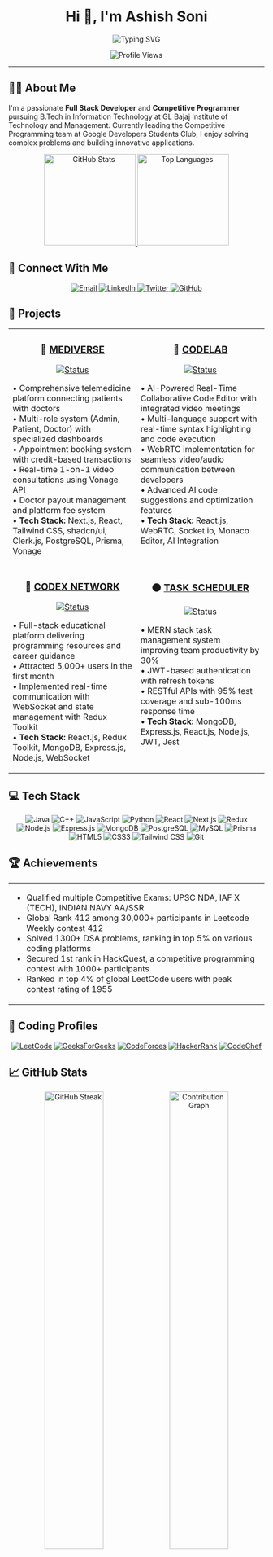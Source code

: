 <h1 align="center">Hi 👋, I'm Ashish Soni</h1>

<div align="center">
  <img src="https://readme-typing-svg.herokuapp.com?font=Fira+Code&weight=600&size=24&pause=1000&color=0EA5E9&center=true&vCenter=true&random=false&width=500&height=60&lines=Full+Stack+Developer;Competitive+Programmer;GDSC+CP+Team+Lead;1300%2B+DSA+Problems+Solved" alt="Typing SVG" />
</div>
<div>
</div>
<!-- <p align="left"> <img src="https://komarev.com/ghpvc/?username=ashishxsoni&label=Profile%20views&color=0e75b6&style=flat" alt="ashishxsoni" /> </p> -->
<div>
<div align="center">
  
  <p align="center">  <img src="https://komarev.com/ghpvc/?username=ashishxsoni&color=blueviolet&style=for-the-badge" alt="Profile Views" /></p>
  
</div>

<hr/>

## 👨‍💻 About Me

I'm a passionate **Full Stack Developer** and **Competitive Programmer** pursuing B.Tech in Information Technology at GL Bajaj Institute of Technology and Management. Currently leading the Competitive Programming team at Google Developers Students Club, I enjoy solving complex problems and building innovative applications.

<div align="center">
  <a href="https://github.com/ashishxsoni/github-readme-stats">
    <img height="180em" src="https://github-readme-stats.vercel.app/api?username=ashishxsoni&show_icons=true&theme=radical&hide_border=true&count_private=true" alt="GitHub Stats" />
  </a>
  <a href="https://github.com/ashishxsoni/github-readme-stats">
    <img height="180em" src="https://github-readme-stats.vercel.app/api/top-langs/?username=ashishxsoni&layout=compact&theme=radical&hide_border=true" alt="Top Languages" />
  </a>
</div>

## 📱 Connect With Me

<div align="center">
  <a href="mailto:ashishxsoni@gmail.com">
    <img src="https://img.shields.io/badge/Email-D14836?style=for-the-badge&logo=gmail&logoColor=white" alt="Email" />
  </a>
  <a href="https://www.linkedin.com/in/ashishxsoni/">
    <img src="https://img.shields.io/badge/LinkedIn-0077B5?style=for-the-badge&logo=linkedin&logoColor=white" alt="LinkedIn" />
  </a>
  <a href="https://twitter.com/ashishxsoni">
    <img src="https://img.shields.io/badge/Twitter-1DA1F2?style=for-the-badge&logo=twitter&logoColor=white" alt="Twitter" />
  </a>
  <a href="https://github.com/ashishxsoni">
    <img src="https://img.shields.io/badge/GitHub-100000?style=for-the-badge&logo=github&logoColor=white" alt="GitHub" />
  </a>
</div>

## 🚀 Projects

<div align="center">
  <table>
    <tr>
      <td width="50%" valign="top">
        <h3 align="center">🏥 <a href="https://github.com/ashishxsoni/MediVerse">MEDIVERSE</a></h3>
        <p align="center">
          <a href="https://medi-verse-000.vercel.app/">
            <img src="https://img.shields.io/badge/Status-Live-success?style=for-the-badge" alt="Status" />
          </a>
        </p>
        <p>
          • Comprehensive telemedicine platform connecting patients with doctors<br>
          • Multi-role system (Admin, Patient, Doctor) with specialized dashboards<br>
          • Appointment booking system with credit-based transactions<br>
          • Real-time 1-on-1 video consultations using Vonage API<br>
          • Doctor payout management and platform fee system<br>
          • <b>Tech Stack:</b> Next.js, React, Tailwind CSS, shadcn/ui, Clerk.js, PostgreSQL, Prisma, Vonage
        </p>
      </td>
      <td width="50%" valign="top">
        <h3 align="center">🔴 <a href="https://github.com/ashishxsoni/codelab">CODELAB</a></h3>
        <p align="center">
          <a href="https://codelab1.netlify.app/">
            <img src="https://img.shields.io/badge/Status-Live-success?style=for-the-badge" alt="Status" />
          </a>
        </p>
        <p>
          • AI-Powered Real-Time Collaborative Code Editor with integrated video meetings<br>
          • Multi-language support with real-time syntax highlighting and code execution<br>
          • WebRTC implementation for seamless video/audio communication between developers<br>
          • Advanced AI code suggestions and optimization features<br>
          • <b>Tech Stack:</b> React.js, WebRTC, Socket.io, Monaco Editor, AI Integration
        </p>
      </td>
    </tr>
    <tr>
      <td width="50%" valign="top">
        <h3 align="center">🔵 <a href="https://github.com/ashishxsoni/Codex-Network">CODEX NETWORK</a></h3>
        <p align="center">
          <a href="https://codexnetwork.netlify.app/">
            <img src="https://img.shields.io/badge/Status-Live-success?style=for-the-badge" alt="Status" />
          </a>
        </p>
        <p>
          • Full-stack educational platform delivering programming resources and career guidance<br>
          • Attracted 5,000+ users in the first month<br>
          • Implemented real-time communication with WebSocket and state management with Redux Toolkit<br>
          • <b>Tech Stack:</b> React.js, Redux Toolkit, MongoDB, Express.js, Node.js, WebSocket
        </p>
      </td>
      <td width="50%" valign="top">
        <h3 align="center">🟠 <a href="https://github.com/ashishxsoni/Task-Scheduler">TASK SCHEDULER</a></h3>
        <p align="center">
          <img src="https://img.shields.io/badge/Status-In_Progress-yellow?style=for-the-badge" alt="Status" />
        </p>
        <p>
          • MERN stack task management system improving team productivity by 30%<br>
          • JWT-based authentication with refresh tokens<br>
          • RESTful APIs with 95% test coverage and sub-100ms response time<br>
          • <b>Tech Stack:</b> MongoDB, Express.js, React.js, Node.js, JWT, Jest
        </p>
      </td>
    </tr>
  </table>
</div>

## 💻 Tech Stack

<div align="center">
  
  ![Java](https://img.shields.io/badge/Java-ED8B00?style=for-the-badge&logo=openjdk&logoColor=white)
  ![C++](https://img.shields.io/badge/C++-00599C?style=for-the-badge&logo=c%2B%2B&logoColor=white)
  ![JavaScript](https://img.shields.io/badge/JavaScript-F7DF1E?style=for-the-badge&logo=javascript&logoColor=black)
  ![Python](https://img.shields.io/badge/Python-3776AB?style=for-the-badge&logo=python&logoColor=white)
  ![React](https://img.shields.io/badge/React-20232A?style=for-the-badge&logo=react&logoColor=61DAFB)
  ![Next.js](https://img.shields.io/badge/Next.js-000000?style=for-the-badge&logo=nextdotjs&logoColor=white)
  ![Redux](https://img.shields.io/badge/Redux-593D88?style=for-the-badge&logo=redux&logoColor=white)
  ![Node.js](https://img.shields.io/badge/Node.js-339933?style=for-the-badge&logo=nodedotjs&logoColor=white)
  ![Express.js](https://img.shields.io/badge/Express.js-000000?style=for-the-badge&logo=express&logoColor=white)
  ![MongoDB](https://img.shields.io/badge/MongoDB-4EA94B?style=for-the-badge&logo=mongodb&logoColor=white)
  ![PostgreSQL](https://img.shields.io/badge/PostgreSQL-316192?style=for-the-badge&logo=postgresql&logoColor=white)
  ![MySQL](https://img.shields.io/badge/MySQL-4479A1?style=for-the-badge&logo=mysql&logoColor=white)
  ![Prisma](https://img.shields.io/badge/Prisma-3982CE?style=for-the-badge&logo=Prisma&logoColor=white)
  ![HTML5](https://img.shields.io/badge/HTML5-E34F26?style=for-the-badge&logo=html5&logoColor=white)
  ![CSS3](https://img.shields.io/badge/CSS3-1572B6?style=for-the-badge&logo=css3&logoColor=white)
  ![Tailwind CSS](https://img.shields.io/badge/Tailwind_CSS-38B2AC?style=for-the-badge&logo=tailwind-css&logoColor=white)
  ![Git](https://img.shields.io/badge/Git-F05032?style=for-the-badge&logo=git&logoColor=white)
  
</div>

## 🏆 Achievements

<div align="center">
  <table>
    <tr>
      <td>
        <ul>
          <li>Qualified multiple Competitive Exams: UPSC NDA, IAF X (TECH), INDIAN NAVY AA/SSR</li>
          <li>Global Rank 412 among 30,000+ participants in Leetcode Weekly contest 412</li>
          <li>Solved 1300+ DSA problems, ranking in top 5% on various coding platforms</li>
          <li>Secured 1st rank in HackQuest, a competitive programming contest with 1000+ participants</li>
          <li>Ranked in top 4% of global LeetCode users with peak contest rating of 1955</li>
        </ul>
      </td>
    </tr>
  </table>
</div>

## 🌟 Coding Profiles

<div align="center">
  
  [![LeetCode](https://img.shields.io/badge/LeetCode-FFA116?style=for-the-badge&logo=LeetCode&logoColor=black)](https://leetcode.com/ashishxsoni/)
  [![GeeksForGeeks](https://img.shields.io/badge/GeeksforGeeks-298D46?style=for-the-badge&logo=geeksforgeeks&logoColor=white)]([https://auth.geeksforgeeks.org/user/ashishxsoni](https://www.geeksforgeeks.org/user/ashishsod45v/))
  [![CodeForces](https://img.shields.io/badge/Codeforces-445f9d?style=for-the-badge&logo=Codeforces&logoColor=white)](https://codeforces.com/profile/ashishxsoni)
  [![HackerRank](https://img.shields.io/badge/-Hackerrank-2EC866?style=for-the-badge&logo=HackerRank&logoColor=white)](https://www.hackerrank.com/profile/ashishxsoni)
  [![CodeChef](https://img.shields.io/badge/CodeChef-%23964B00.svg?style=for-the-badge&logo=CodeChef&logoColor=white)](https://www.codechef.com/users/ashishxsoni)
  
</div>

## 📈 GitHub Stats

<div align="center">
  <img width="48%" src="https://streak-stats.demolab.com/?user=ashishxsoni&theme=radical&hide_border=true" alt="GitHub Streak" />
  <img width="48%" src="https://github-readme-activity-graph.vercel.app/graph?username=ashishxsoni&bg_color=1a1b27&color=628fda&line=2fcbfe&point=ffffff&area=true&hide_border=true" alt="Contribution Graph" />
</div>

---
<!--
<div align="center">
  <img src="https://github.com/ashishxsoni/ashishxsoni/blob/output/github-contribution-grid-snake.svg" alt="Snake animation" />
</div>
-->
